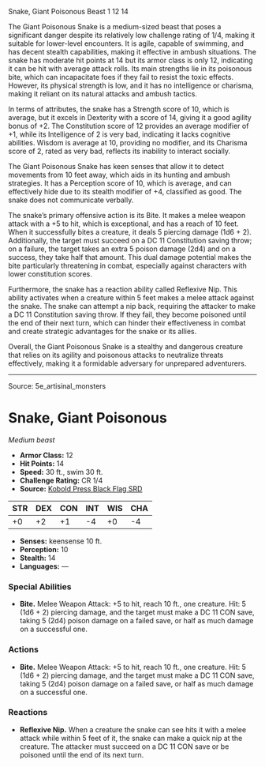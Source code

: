 <MonsterName/>Snake, Giant Poisonous</MonsterName>
<CreatureType/>Beast</CreatureType>
<CR/>1</CR>
<AC/>12</AC>
<HP/>14</HP>
<summary>The Giant Poisonous Snake is a medium-sized beast that poses a significant danger despite its relatively low challenge rating of 1/4, making it suitable for lower-level encounters. It is agile, capable of swimming, and has decent stealth capabilities, making it effective in ambush situations. The snake has moderate hit points at 14 but its armor class is only 12, indicating it can be hit with average attack rolls. Its main strengths lie in its poisonous bite, which can incapacitate foes if they fail to resist the toxic effects. However, its physical strength is low, and it has no intelligence or charisma, making it reliant on its natural attacks and ambush tactics.</summary>

<detail>

In terms of attributes, the snake has a Strength score of 10, which is average, but it excels in Dexterity with a score of 14, giving it a good agility bonus of +2. The Constitution score of 12 provides an average modifier of +1, while its Intelligence of 2 is very bad, indicating it lacks cognitive abilities. Wisdom is average at 10, providing no modifier, and its Charisma score of 2, rated as very bad, reflects its inability to interact socially.

The Giant Poisonous Snake has keen senses that allow it to detect movements from 10 feet away, which aids in its hunting and ambush strategies. It has a Perception score of 10, which is average, and can effectively hide due to its stealth modifier of +4, classified as good. The snake does not communicate verbally.

The snake’s primary offensive action is its Bite. It makes a melee weapon attack with a +5 to hit, which is exceptional, and has a reach of 10 feet. When it successfully bites a creature, it deals 5 piercing damage (1d6 + 2). Additionally, the target must succeed on a DC 11 Constitution saving throw; on a failure, the target takes an extra 5 poison damage (2d4) and on a success, they take half that amount. This dual damage potential makes the bite particularly threatening in combat, especially against characters with lower constitution scores.

Furthermore, the snake has a reaction ability called Reflexive Nip. This ability activates when a creature within 5 feet makes a melee attack against the snake. The snake can attempt a nip back, requiring the attacker to make a DC 11 Constitution saving throw. If they fail, they become poisoned until the end of their next turn, which can hinder their effectiveness in combat and create strategic advantages for the snake or its allies. 

Overall, the Giant Poisonous Snake is a stealthy and dangerous creature that relies on its agility and poisonous attacks to neutralize threats effectively, making it a formidable adversary for unprepared adventurers.</detail>



---

Source: 5e_artisinal_monsters

# Snake, Giant Poisonous

*Medium beast*

- **Armor Class:** 12
- **Hit Points:** 14
- **Speed:** 30 ft., swim 30 ft.
- **Challenge Rating:** CR 1/4
- **Source:** [Kobold Press Black Flag SRD](https://koboldpress.com/black-flag-roleplaying/)

| STR | DEX | CON | INT | WIS | CHA |
| --- | --- | --- | --- | --- | --- |
| +0 | +2 | +1 | -4 | +0 | -4 |

- **Senses:** keensense 10 ft.
- **Perception:** 10
- **Stealth:** 14
- **Languages:** —

### Special Abilities

- **Bite.** Melee Weapon Attack: +5 to hit, reach 10 ft., one creature. Hit: 5 (1d6 + 2) piercing damage, and the target must make a DC 11 CON save, taking 5 (2d4) poison damage on a failed save, or half as much damage on a successful one.

### Actions

- **Bite.** Melee Weapon Attack: +5 to hit, reach 10 ft., one creature. Hit: 5 (1d6 + 2) piercing damage, and the target must make a DC 11 CON save, taking 5 (2d4) poison damage on a failed save, or half as much damage on a successful one.

### Reactions

- **Reflexive Nip.** When a creature the snake can see hits it with a melee attack while within 5 feet of it, the snake can make a quick nip at the creature. The attacker must succeed on a DC 11 CON save or be poisoned until the end of its next turn.



